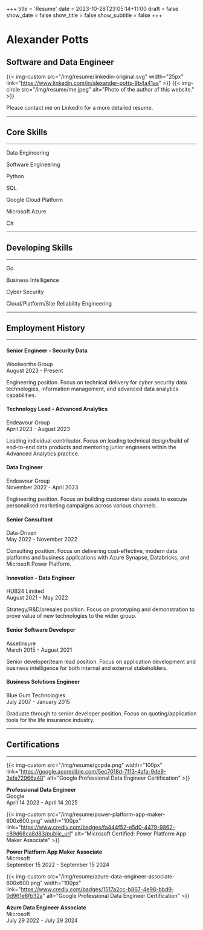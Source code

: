 +++
title = 'Resume'
date = 2023-10-28T23:05:14+11:00
draft = false
show_date = false
show_title = false
show_subtitle = false
+++

# Alexander Potts
## Software and Data Engineer

{{< img-custom src="/img/resume/linkedin-original.svg" width="25px" link="https://www.linkedin.com/in/alexander-potts-9b4a41aa" >}}
{{< img-circle src="/img/resume/me.jpeg" alt="Photo of the author of this website." >}}

Please contact me on LinkedIn for a more detailed resume.

---
## Core Skills
---
Data Engineering

Software Engineering

Python

SQL

Google Cloud Platform

Microsoft Azure

C#

---
## Developing Skills
---
Go

Business Intelligence

Cyber Security

Cloud/Platform/Site Reliability Engineering

---
## Employment History
---
#### Senior Engineer - Security Data
Woolworths Group \
August 2023 - Present

Engineering position. Focus on technical delivery for cyber security data technologies, information management, and advanced data analytics capabilities.

#### Technology Lead - Advanced Analytics
Endeavour Group \
April 2023 - August 2023

Leading individual contributor. Focus on leading technical design/build of end-to-end data products and mentoring junior engineers within the Advanced Analytics practice.

#### Data Engineer
Endeavour Group \
November 2022 - April 2023

Engineering position. Focus on building customer data assets to execute personalised marketing campaigns across various channels.

#### Senior Consultant
Data-Driven \
May 2022 - November 2022

Consulting position. Focus on delivering cost-effective, modern data platforms and business applications with Azure Synapse, Databricks, and Microsoft Power Platform.

#### Innovation - Data Engineer
HUB24 Limited \
August 2021 - May 2022

Strategy/R&D/presales position. Focus on prototyping and demonstration to prove value of new technologies to the wider group.

#### Senior Software Developer
Assetinsure \
March 2015 - August 2021

Senior developer/team lead position. Focus on application development and business intelligence for both internal and external stakeholders.

#### Business Solutions Engineer
Blue Gum Technologies \
July 2007 - January 2015

Graduate through to senior developer position. Focus on quoting/application tools for the life insurance industry.

---
## Certifications
---
{{< img-custom src="/img/resume/gcpde.png" width="100px" link="https://google.accredible.com/5ec7018d-7f13-4afa-9de9-3efa72966a40" alt="Google Professional Data Engineer Certification" >}}

**Professional Data Engineer**  
Google  
April 14 2023 - April 14 2025

{{< img-custom src="/img/resume/power-platform-app-maker-600x600.png" width="100px" link="https://www.credly.com/badges/fa444f52-e5d0-4479-9862-c89d68ca8d83/public_url" alt="Microsoft Certified: Power Platform App Maker Associate" >}}

**Power Platform App Maker Associate**  
Microsoft  
September 15 2022 - September 15 2024  

{{< img-custom src="/img/resume/azure-data-engineer-associate-600x600.png" width="100px" link="https://www.credly.com/badges/1517a2cc-b867-4e98-bbd9-0d961e8fb32a" alt="Google Professional Data Engineer Certification" >}}

**Azure Data Engineer Associate**  
Microsoft  
July 29 2022 - July 29 2024